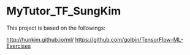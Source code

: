 # MyTutor_TF_SungKim

This project is based on the followings:

http://hunkim.github.io/ml/
https://github.com/golbin/TensorFlow-ML-Exercises
